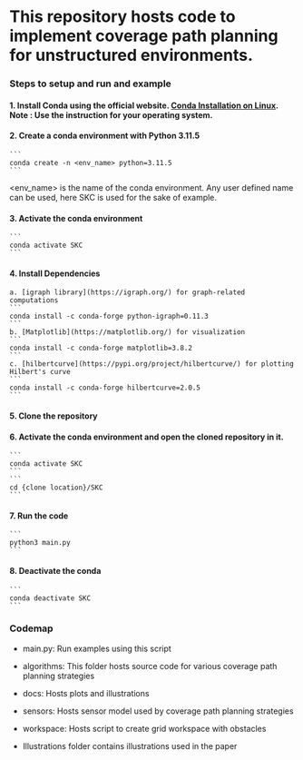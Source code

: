 # This repository hosts code to implement coverage path planning for unstructured environments. #

### Steps to setup and run and example
#### 1. Install Conda using the official website. [Conda Installation on Linux](https://docs.conda.io/projects/conda/en/latest/user-guide/install/linux.html). Note : Use the instruction for your operating system.
#### 2. Create a conda environment with Python 3.11.5
    ```
    conda create -n <env_name> python=3.11.5
    ```
<env_name> is the name of the conda environment. Any user defined name can be used, here SKC is used for the sake of example.

#### 3. Activate the conda environment
    ```
    conda activate SKC
    ```

#### 4. Install Dependencies

    a. [igraph library](https://igraph.org/) for graph-related computations
    ```
    conda install -c conda-forge python-igraph=0.11.3
    ```
    b. [Matplotlib](https://matplotlib.org/) for visualization
    ```
    conda install -c conda-forge matplotlib=3.8.2
    ```
    c. [hilbertcurve](https://pypi.org/project/hilbertcurve/) for plotting Hilbert's curve
    ```
    conda install -c conda-forge hilbertcurve=2.0.5
    ```

#### 5. Clone the repository

#### 6. Activate the conda environment and open the cloned repository in it.
    ```
    conda activate SKC
    ```
    ```
    cd {clone location}/SKC
    ```

#### 7. Run the code
    ```
    python3 main.py
    ```

#### 8. Deactivate the conda 
    ```
    conda deactivate SKC
    ```

### Codemap

* main.py: Run examples using this script

* algorithms: This folder hosts source code for various coverage path planning strategies 

* docs: Hosts plots and illustrations

* sensors: Hosts sensor model used by coverage path planning strategies

* workspace: Hosts script to create grid workspace with obstacles

* Illustrations folder contains illustrations used in the paper
